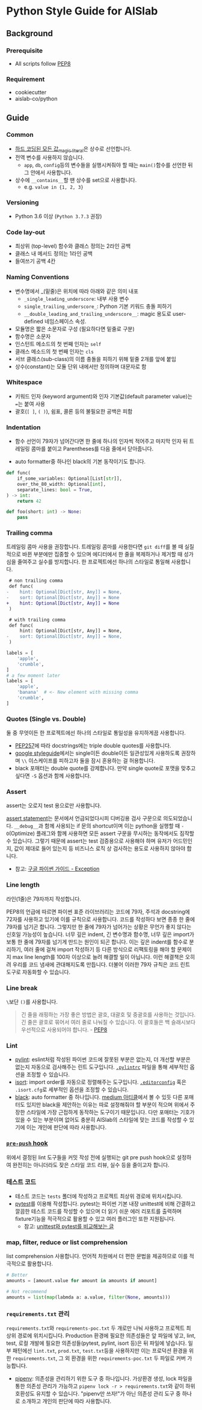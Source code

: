 # Python Style Guide for AISlab

## Background

### Prerequisite
* All scripts follow [PEP8](https://www.python.org/dev/peps/pep-0008/)

### Requirement
* cookiecutter
* aislab-co/python 

## Guide

### Common

* [하드 코딩된 모든 값<sub>magic literal</sub>](https://refactoring.com/catalog/replaceMagicLiteral.html)은 상수로 선언합니다.
* 전역 변수를 사용하지 않습니다.
	* `app`, `db`, `config`등의 변수들을 실행시켜줘야 할 때는 `main()`함수를 선언한 뒤 그 안에서 사용합니다.
* 상수에 `__contains__`할 땐 상수를 set으로 사용합니다.
	* e.g. `value in {1, 2, 3}`
    
### Versioning

* Python 3.6 이상 (`Python 3.7.3` 권장) 

### Code lay-out 

* 최상위 (top-level) 함수와 클래스 정의는 2라인 공백 
* 클래스 내 메서드 정의는 1라인 공백 
* 들여쓰기 공백 4칸 

### Naming Conventions 

* 변수명에서 _(밑줄)은 위치에 따라 아래와 같은 의미 내포 
    * `_single_leading_underscore`: 내부 사용 변수
    * `single_trailing_underscore_`: Python 기본 키워드 충돌 피하기 
    * `__double_leading_and_trailing_underscore__`: magic 용도로 user-defined 네임스페이스 속성. 
* 모듈명은 짧은 소문자로 구성 (필요하다면 밑줄로 구분) 
* 함수명은 소문자 
* 인스턴트 메소드의 첫 번째 인자는 `self` 
* 클래스 메소드의 첫 번째 인자는 `cls`
* 서브 클래스(sub-class)의 이름 충돌을 피하기 위해 밑줄 2개를 앞에 붙임 
* 상수(constant)는 모듈 단위 내에서만 정의하며 대문자로 함 

### Whitespace

* 키워드 인자 (keyword argument)와 인자 기본값(default parameter value)는 `=`는 붙여 사용 
* 괄호(`[ ]`, `( )`), 쉼표, 콜론 등의 불필요한 공백은 피함 

### Indentation

* 함수 선언이 79자가 넘어간다면 한 줄에 하나의 인자씩 적어주고 마지막 인자 뒤 트레일링 콤마를 붙이고 Parentheses를 다음 줄에서 닫아줍니다.

* auto formatter중 하나인 black의 기본 동작이기도 합니다.

```python
def func(
    if_some_variables: Optional[List[str]],
    over_the_80_width: Optional[int],
    separate_lines: bool = True,
) -> int:
    return 42

def foo(short: int) -> None:
    pass
```

### Trailing comma

트레일링 콤마 사용을 권장합니다. 트레일링 콤마를 사용한다면 `git diff`를 볼 때 실질적으로 바뀐 부분에만 집중할 수 있으며 에디터에서 한 줄을 복제하거나 제거할 때 성가심을 줄여주고 실수를 방지합니다.
한 프로젝트에선 하나의 스타일로 통일해 사용합니다.

```diff
 # non trailing comma
 def func(
-    hint: Optional[Dict[str, Any]] = None,
-    sort: Optional[Dict[str, Any]] = None
+    hint: Optional[Dict[str, Any]] = None
 )
```

```diff
 # with trailing comma
 def func(
     hint: Optional[Dict[str, Any]] = None,
-    sort: Optional[Dict[str, Any]] = None,
 )
```

```python
labels = [
    'apple',
    'crumble',
]
# a few moment later
labels = [
    'apple',
    'banana'  # <- New element with missing comma
    'crumble',
]
```

### Quotes (Single vs. Double)

둘 중 무엇이든 한 프로젝트에선 하나의 스타일로 통일성을 유지하게끔 사용합니다.

* [PEP257](https://www.python.org/dev/peps/pep-0257/#what-is-a-docstring)에 따라 docstrings에는 triple double quotes를 사용합니다.
* [google styleguide](https://google.github.io/styleguide/pyguide.html#310-strings)에서는 single이든 double이든 일관성있게 사용하도록 권장하며 `\\` 이스케이프를 피하고자 둘을 잠시 혼용하는 걸 허용합니다.
* black 포매터는 double quote를 강제합니다. 만약 single quote로 포맷을 맞추고 싶다면 `-S` 옵션과 함께 사용합니다.

### Assert


assert는 오로지 test 용으로만 사용합니다.

[assert statement](https://docs.python.org/3/reference/simple_stmts.html#the-assert-statement)는 문서에서 언급되었다시피 디버깅용 검사 구문으로 의도되었습니다. `__debug__`과 함께 사용되는 if 문의 shortcut이며 이는 python을 실행할 때 `-O`(Optimize) 플래그와 함께 사용하면 모든 assert 구문을 무시하는 동작에서도 짐작할 수 있습니다. 그렇기 때문에 assert는 test 검증용으로 사용해야 하며 유저가 어드민인지, 값이 제대로 들어 있는지 등 비즈니스 로직 상 검사하는 용도로 사용하지 않아야 합니다.

* 참고: [구글 파이썬 가이드 - Exception](https://google.github.io/styleguide/pyguide.html#244-decision)

### Line length

라인(1줄)은 79자까지 작성합니다.

PEP8의 언급에 따르면 파이썬 표준 라이브러리는 코드에 79자, 주석과 docstring에 72자를 사용하고 있기에 이를 규칙으로 사용합니다.
코드를 작성하다 보면 종종 한 줄에 79자를 넘기곤 합니다. 그렇지만 한 줄에 79자가 넘어가는 상황은 무언가 좋지 않다는 신호일 가능성이 높습니다. 너무 깊은 indent, 긴 변수명과 함수명, 너무 깊은 import가 보통 한 줄에 79자를 넘기게 만드는 원인이 되곤 합니다. 이는 깊은 indent를 함수로 분리하기, 여러 줄에 걸쳐 import 작성하기 등 다른 방식으로 리팩토링을 해야 할 문제이지 max line length를 100자 이상으로 늘려 해결할 일이 아닙니다. 이런 해결책은 오히려 우리를 코드 냄새에 관대해지도록 만듭니다. 더불어 이러한 79자 규칙은 코드 린트 도구로 자동화할 수 있습니다.


### Line break

`\`보단 `()`를 사용합니다.

> 긴 줄을 래핑하는 가장 좋은 방법은 괄호, 대괄호 및 중괄호를 사용하는 것입니다. 긴 줄은 괄호로 묶어서 여러 줄로 나눠질 수 있습니다. 이 괄호들은 백 슬래시보다 우선적으로 사용되어야 합니다. - [PEP8](https://www.python.org/dev/peps/pep-0008/#maximum-line-length)


### Lint

- [pylint](https://www.pylint.org/): eslint처럼 작성된 파이썬 코드에 잘못된 부분은 없는지, 더 개선할 부분은 없는지 자동으로 검사해주는 린트 도구입니다. [`.pylintrc`](https://github.com/Rainist/python/blob/master/%7B%7Bcookiecutter.project_slug%7D%7D/.pylintrc) 파일을 통해 세부적인 옵션을 조정할 수 있습니다.
- [isort](https://github.com/timothycrosley/isort): import order를 자동으로 정렬해주는 도구입니다. [`.editorconfig`](https://github.com/Rainist/python/blob/master/%7B%7Bcookiecutter.project_slug%7D%7D/.editorconfig) 혹은 `.isort.cfg`로 세부적인 옵션을 조정할 수 있습니다.
- [black](https://github.com/ambv/black): auto formatter 중 하나입니다. [medium 아티클](https://medium.com/3yourmind/auto-formatters-for-python-8925065f9505)에서 볼 수 있듯 다른 포매터도 있지만 black을 제안하는 이유는 따로 설정해줘야 할 부분이 적으며 위에서 주장한 스타일에 가장 근접하게 동작하는 도구이기 때문입니다. 다만 포매터는 기호가 있을 수 있는 부분이며 없어도 충분히 AISlab의 스타일에 맞는 코드를 작성할 수 있기에 이는 개인에 판단에 따라 사용합니다.


### [`pre-push` hook](https://github.com/Rainist/python/blob/master/%7B%7Bcookiecutter.project_slug%7D%7D/bin/pre-push)

위에서 결정된 lint 도구들을 커밋 작성 전에 실행되는 git pre push hook으로 설정하여 완전히는 아니더라도 잦은 스타일 코드 리뷰, 실수 등을 줄이고자 합니다.

### 테스트 코드

* 테스트 코드는 `tests` 폴더에 작성하고 프로젝트 최상위 경로에 위치시킵니다.
* [pytest](https://docs.pytest.org/en/latest/)를 이용해 작성합니다. pytest는 파이썬 기본 내장 unittest에 비해 간결하고 깔끔한 테스트 코드를 작성할 수 있으며 더 읽기 쉬운 에러 리포트를 출력하며 fixture기능을 적극적으로 활용할 수 있고 여러 플러그인 또한 지원됩니다.
    * 참고: [unittest와 pytest를 비교해보는 글](https://blog.daftcode.pl/the-cleaning-hand-of-pytest-28f434f4b684)

### map, filter, reduce or list comprehension

list comprehension 사용합니다. 언어적 차원에서 더 편한 문법을 제공하므로 이를 적극적으로 활용합니다.

```python
# Better
amounts = [amount.value for amount in amounts if amount]

# Not recommend
amounts = list(map(labmda a: a.value, filter(None, amounts)))
```

### `requirements.txt` 관리

`requirements.txt`와 `requirements-poc.txt` 두 개로만 나눠 사용하고 프로젝트 최상위 경로에 위치시킵니다. Production 환경에 필요한 의존성들은 앞 파일에 넣고, lint, test, 로컬 개발에 필요한 의존성들(pytest, pylint, isort 등)은 뒤 파일에 넣습니다. 일부 패턴에선 `lint.txt`, `prod.txt`, `test.txt`등을 사용하지만 이는 프로덕션 환경을 위한 `requirements.txt`, 그 외 환경을 위한 `requirements-poc.txt` 두 파일로 커버 가능합니다.

* [pipenv](https://github.com/pypa/pipenv): 의존성을 관리하기 위한 도구 중 하나입니다. 가상환경 생성, lock 파일을 통한 의존성 관리가 가능하고 `pipenv lock -r > requirements.txt`와 같이 하위호환성도 유지할 수 있습니다. "pipenv만 쓰자!"가 아닌 의존성 관리 도구 중 하나로 소개하고 개인의 판단에 따라 사용합니다.

